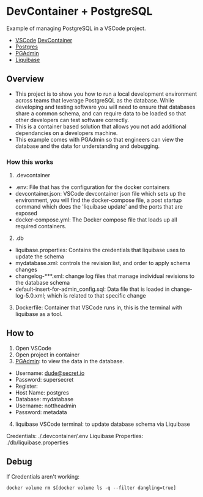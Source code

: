 # DevContainer + PostgreSQL
Example of managing PostgreSQL in a VSCode project.
- [VSCode](https://code.visualstudio.com/) [DevContainer](https://code.visualstudio.com/docs/devcontainers/containers)
- [Postgres](https://www.postgresql.org/)
- [PGAdmin](https://www.pgadmin.org/)
- [Liquibase](https://www.liquibase.org/)

## Overview
- This project is to show you how to run a local development environment across teams that leverage PostgreSQL as the database. While developing and testing software you will need to ensure that databases share a common schema, and can require data to be loaded so that other developers can test software correctly.
- This is a container based solution that allows you not add additional dependancies on a developers machine.
- This example comes with PGAdmin so that engineers can view the database and the data for understanding and debugging.

### How this works
1. .devcontainer
- .env: File that has the configuration for the docker containers
- devcontainer.json: VSCode devcontainer json file which sets up the environment, you will find the docker-compose file, a post startup command which does the 'liquibase update' and the ports that are exposed
- docker-compose.yml: The Docker compose file that loads up all required containers.
2. .db
- liquibase.properties: Contains the credentials that liquibase uses to update the schema
- mydatabase.xml: controls the revision list, and order to apply schema changes
- changelog-***.xml: change log files that manage individual revisions to the database schema
- default-insert-for-admin_config.sql: Data file that is loaded in change-log-5.0.xml; which is related to that specific change
3. Dockerfile: Container that VSCode runs in, this is the terminal with liquibase as a tool.

## How to
1. Open VSCode
2. Open project in container
3. [PGAdmin](http://localhost:5050): to view the data in the database.
- Username: dude@secret.io
- Password: supersecret
- Register:
 - Host Name: postgres
 - Database: mydatabase
 - Username: nottheadmin
 - Password: metadata
4. liquibase VSCode terminal: to update database schema via Liquibase

Credentials: ./.devcontainer/.env
Liquibase Properties: ./db/liquibase.properties


## Debug
If Credentials aren't working:
```
docker volume rm $[docker volume ls -q --filter dangling=true]
```